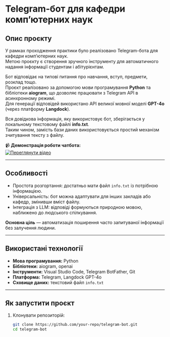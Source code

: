 # Telegram-бот для кафедри комп’ютерних наук

## Опис проєкту
У рамках проходження практики було реалізовано Telegram-бота для кафедри комп’ютерних наук.  
Метою проєкту є створення зручного інструменту для автоматичного надання інформації студентам і абітурієнтам.  

Бот відповідає на типові питання про навчання, вступ, предмети, розклад тощо.  
Проєкт реалізовано за допомогою мови програмування **Python** та бібліотеки **aiogram**, що дозволяє працювати з Telegram API в асинхронному режимі.  
Для генерації відповідей використано API великої мовної моделі **GPT-4o** (через платформу **Langdock**).  

Вся довідкова інформація, яку використовує бот, зберігається у локальному текстовому файлі **info.txt**.  
Таким чином, замість бази даних використовується простий механізм зчитування тексту з файлу.

📹 **Демонстрація роботи чатбота:**  
[![Переглянути відео](https://github.com/user-attachments/assets/d63bbf13-7f5f-4db3-bb20-48a16394b00a)](https://youtu.be/PJgw1c8EQJw)

---

## Особливості
- Простота розгортання: достатньо мати файл `info.txt` із потрібною інформацією.  
- Універсальність: бот можна адаптувати для інших закладів або кафедр, змінивши вміст файлу.  
- Інтеграція з LLM: відповіді формуються природною мовою, наближено до людського спілкування.  

**Основна ціль** — автоматизація поширення часто запитуваної інформації без залучення людини.

---

## Використані технології
- **Мова програмування:** Python  
- **Бібліотеки:** aiogram, openai  
- **Інструменти:** Visual Studio Code, Telegram BotFather, Git  
- **Платформа:** Telegram, Langdock GPT-4o  
- **Сховище даних:** текстовий файл `info.txt`

---

## Як запустити проєкт
1. Клонувати репозиторій:
   ```bash
   git clone https://github.com/your-repo/telegram-bot.git
   cd telegram-bot

